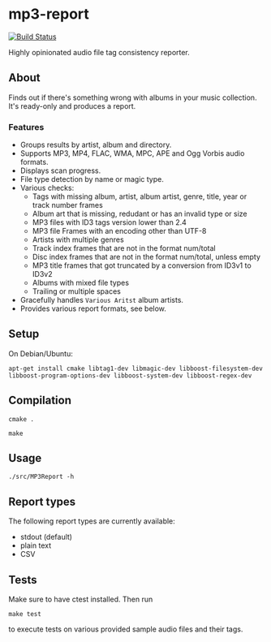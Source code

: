 mp3-report
==========

[![Build Status](https://travis-ci.org/kaethorn/mp3-report.svg?branch=master)](https://travis-ci.org/kaethorn/mp3-report)

Highly opinionated audio file tag consistency reporter.

## About
Finds out if there's something wrong with albums in your music collection. It's ready-only and produces a report.

### Features
* Groups results by artist, album and directory.
* Supports MP3, MP4, FLAC, WMA, MPC, APE and Ogg Vorbis audio formats.
* Displays scan progress.
* File type detection by name or magic type.
* Various checks:
  * Tags with missing album, artist, album artist, genre, title, year or track number frames
  * Album art that is missing, redudant or has an invalid type or size
  * MP3 files with ID3 tags version lower than 2.4
  * MP3 file Frames with an encoding other than UTF-8
  * Artists with multiple genres
  * Track index frames that are not in the format num/total
  * Disc index frames that are not in the format num/total, unless empty
  * MP3 title frames that got truncated by a conversion from ID3v1 to ID3v2
  * Albums with mixed file types
  * Trailing or multiple spaces
* Gracefully handles `Various Aritst` album artists.
* Provides various report formats, see below.

## Setup

On Debian/Ubuntu:

`apt-get install cmake libtag1-dev libmagic-dev libboost-filesystem-dev libboost-program-options-dev libboost-system-dev libboost-regex-dev`

## Compilation

`cmake .`

`make`

## Usage

`./src/MP3Report -h`

## Report types

The following report types are currently available:
* stdout (default)
* plain text
* CSV

## Tests

Make sure to have ctest installed. Then run

`make test`

to execute tests on various provided sample audio files and their tags.

